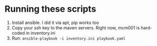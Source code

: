 # Running these scripts

1. Install ansible. I did it via apt, pip works too
2. Copy your ssh key to the maven servers. Right now, mcm001 is hard-coded in inventory.ini
3. Run: `ansible-playbook -i inventory.ini playbook.yaml`

